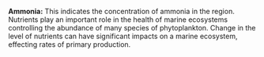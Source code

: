 **Ammonia:** This indicates the concentration of ammonia in the region. Nutrients play an important role in the health of marine ecosystems controlling the abundance of many species of phytoplankton. Change in the level of nutrients can have significant impacts on a marine ecosystem, effecting rates of primary production.     